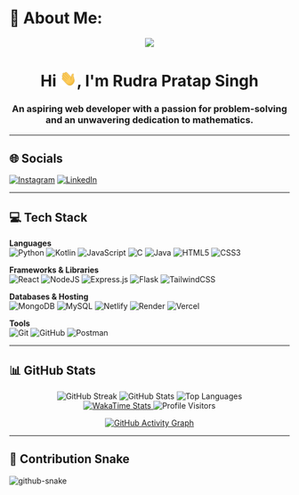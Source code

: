 # 💫 About Me:
<p align="center">
  <img src="https://github.com/thompsonemerson/thompsonemerson/raw/master/cover-thompson.png" height="200">
</p>

<h1 align="center">Hi <img src="https://raw.githubusercontent.com/ABSphreak/ABSphreak/master/gifs/Hi.gif" width="30px">, I'm Rudra Pratap Singh</h1>
<h3 align="center">An aspiring web developer with a passion for problem-solving and an unwavering dedication to mathematics.</h3>

---

## 🌐 Socials
[![Instagram](https://img.shields.io/badge/Instagram-%23E4405F.svg?logo=Instagram&logoColor=white)](https://instagram.com/_lord_rudra_) [![LinkedIn](https://img.shields.io/badge/LinkedIn-%230077B5.svg?logo=linkedin&logoColor=white)](https://linkedin.com/in/rudra-pratap-singh-3b354b272)

---

## 💻 Tech Stack

**Languages**  
![Python](https://img.shields.io/badge/Python-3670A0?style=for-the-badge&logo=python&logoColor=ffdd54) ![Kotlin](https://img.shields.io/badge/Kotlin-%230095D5.svg?style=for-the-badge&logo=kotlin&logoColor=white) ![JavaScript](https://img.shields.io/badge/JavaScript-%23323330.svg?style=for-the-badge&logo=javascript&logoColor=%23F7DF1E) ![C](https://img.shields.io/badge/C-%2300599C.svg?style=for-the-badge&logo=c&logoColor=white) ![Java](https://img.shields.io/badge/Java-%23ED8B00.svg?style=for-the-badge&logo=openjdk&logoColor=white) ![HTML5](https://img.shields.io/badge/HTML5-%23E34F26.svg?style=for-the-badge&logo=html5&logoColor=white) ![CSS3](https://img.shields.io/badge/CSS3-%231572B6.svg?style=for-the-badge&logo=css3&logoColor=white)  

**Frameworks & Libraries**  
![React](https://img.shields.io/badge/React-%2320232a.svg?style=for-the-badge&logo=react&logoColor=%2361DAFB) ![NodeJS](https://img.shields.io/badge/Node.js-6DA55F?style=for-the-badge&logo=node.js&logoColor=white) ![Express.js](https://img.shields.io/badge/Express.js-%23404d59.svg?style=for-the-badge&logo=express&logoColor=%2361DAFB) ![Flask](https://img.shields.io/badge/Flask-%23000.svg?style=for-the-badge&logo=flask&logoColor=white) ![TailwindCSS](https://img.shields.io/badge/TailwindCSS-%2338B2AC.svg?style=for-the-badge&logo=tailwind-css&logoColor=white)  

**Databases & Hosting**  
![MongoDB](https://img.shields.io/badge/MongoDB-%234ea94b.svg?style=for-the-badge&logo=mongodb&logoColor=white) ![MySQL](https://img.shields.io/badge/MySQL-4479A1.svg?style=for-the-badge&logo=mysql&logoColor=white) ![Netlify](https://img.shields.io/badge/Netlify-%23000000.svg?style=for-the-badge&logo=netlify&logoColor=#00C7B7) ![Render](https://img.shields.io/badge/Render-%46E3B7.svg?style=for-the-badge&logo=render&logoColor=white) ![Vercel](https://img.shields.io/badge/Vercel-%23000000.svg?style=for-the-badge&logo=vercel&logoColor=white)  

**Tools**  
![Git](https://img.shields.io/badge/Git-%23F05033.svg?style=for-the-badge&logo=git&logoColor=white) ![GitHub](https://img.shields.io/badge/GitHub-%23121011.svg?style=for-the-badge&logo=github&logoColor=white) ![Postman](https://img.shields.io/badge/Postman-FF6C37?style=for-the-badge&logo=postman&logoColor=white)  

---

## 📊 GitHub Stats
<div align="center">

<!-- First Row: GitHub Streak, Total Stats, Top Languages -->
<img src="https://streak-stats.demolab.com?user=lord-rudra0&theme=catppuccin-mocha&exclude_days=Sat%2CSun" alt="GitHub Streak" width="200">
<img src="https://github-readme-stats.vercel.app/api?username=lord-rudra0&theme=dark&hide_border=false&include_all_commits=false&count_private=true" alt="GitHub Stats" width="200">
<img src="https://github-readme-stats.vercel.app/api/top-langs/?username=lord-rudra0&layout=compact&langs_count=8&size_weight=0.2&count_weight=2&exclude_repo=RL-lab,ADS-lab,DL-lab,TSP-using-GA&hide=html&bg_color=1e1e2e&text_color=cdd6f4&icon_color=cba6f7&title_color=94e2d5" alt="Top Languages" width="200">

<br/>

<!-- Second Row: WakaTime and Visitors -->
<a href="https://wakatime.com/@3778b33f-5df4-47cb-8ba7-3810a6960f59">
  <img src="https://wakatime.com/badge/user/3778b33f-5df4-47cb-8ba7-3810a6960f59.svg" alt="WakaTime Stats" width="200"/>
</a>
<img src="https://api.visitorbadge.io/api/visitors?path=https%3A%2F%2Fgithub.com%2Flord-rudra0&label=Profile%20Views&labelColor=%231e1e2e&countColor=%23cba6f7" alt="Profile Visitors" width="200"/>

<!-- GitHub Activity Graph -->
[![GitHub Activity Graph](https://github-readme-activity-graph.vercel.app/graph?username=lord-rudra0&bg_color=ffcfe9&color=9e4c98&line=9e4c98&point=403d3d&area=true&hide_border=true)](https://github.com/ashutosh00710/github-readme-activity-graph)

</div>


---

## 🐍 Contribution Snake
<picture>
  <source media="(prefers-color-scheme: dark)" srcset="https://raw.githubusercontent.com/lord-rudra0/lord-rudra0/output/github-snake-dark.svg" />
  <source media="(prefers-color-scheme: light)" srcset="https://raw.githubusercontent.com/lord-rudra0/lord-rudra0/output/github-snake.svg" />
  <img alt="github-snake" src="https://raw.githubusercontent.com/lord-rudra0/lord-rudra0/output/github-snake.svg" />
</picture>
